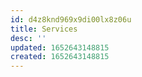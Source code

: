 ```yaml
---
id: d4z8knd969x9di00lx8z06u
title: Services
desc: ''
updated: 1652643148815
created: 1652643148815
---
```


